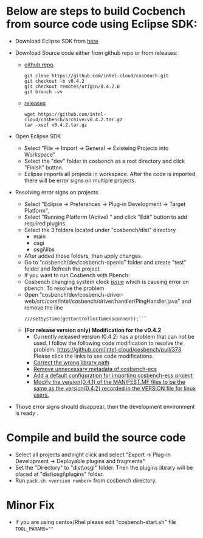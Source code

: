 # Below are steps to build Cocbench from source code using Eclipse SDK:

* Download Eclipse SDK from [here](https://www.eclipse.org/downloads/)
* Download Source code either from github repo or from releases:
  * [github repo](https://github.com/intel-cloud/cosbench).  
     ```
     git clone https://github.com/intel-cloud/cosbench.git
     git checkout -b v0.4.2
     git checkout remotes/origin/0.4.2.0
     git branch -vv
     ```
  * [releases](https://github.com/intel-cloud/cosbench/releases)
     ``` 
     wget https://github.com/intel-cloud/cosbench/archive/v0.4.2.tar.gz
     tar -xvzf v0.4.2.tar.gz
     ```
* Open Eclipse SDK
  * Select "File -> Import -> General -> Existeing Projects into Workspace"
  * Select the "dev" folder in cosbench as a root directory and click "Finish" button.
  * Eclipse imports all projects in workspace. After the code is imported, there will be error signs on multiple projects.   

* Resolving error signs on projects
  * Select "Eclipse -> Preferences -> Plug-in Development -> Target Platform",
  * Select "Running Platform (Active) " and click "Edit" button to add required plugins.
  * Select the 3 folders located under "cosbench/dist" directory
    * main 
    * osgi
    * osgi\libs
  * After added those folders, then apply changes.
  * Go to "cosbench/dev/cosbench-openio" folder and create "test" folder and Refresh the project.
  * If you want to run Cosbench with Pbench:
   * Cosbench changing system clock [issue](https://github.com/intel-cloud/cosbench/issues/340) which is causing error on pbench. To resolve the problem
   * Open "cosbench/dev/cosbench-driver-web/src/com/intel/cosbench/driver/handler/PingHandler.java" and remove the line
     ```
     ///setSysTime(getControllerTime(scanner));```
  
  * **(For release version only) Modification for the v0.4.2**
     * Currently released version (0.4.2) has a problem that can not be used. I follow the following code modification to resolve the problem. https://github.com/intel-cloud/cosbench/pull/373
     Please click the links to see code modifications.
     * [Correct the wrong library path](https://github.com/intel-cloud/cosbench/pull/373/commits/0d263f171091539de834aec726b7809b13241232)
     * [Remove unnecessary metadata of cosbench-ecs](https://github.com/intel-cloud/cosbench/pull/373/commits/44a51247d7600c868f829883c9140d483caa9f95)
     * [Add a default configuration for importing cosbench-ecs project](https://github.com/intel-cloud/cosbench/pull/373/commits/3807991edb05a9f81c9ecfc65d45cab9f0382039)
     * [Modify the version(0.4.1) of the MANIFEST.MF files to be the same as the version(0.4.2) recorded in the VERSION file for linux users.](https://github.com/intel-cloud/cosbench/pull/373/commits/8958eef1e6cded294fc11d1e79f2eaf7414a13f3)

* Those error signs should disappear, then the development environment is ready
. 


# Compile and build the source code
* Select all projects and right click and select "Export -> Plug-in Development -> Deployable plugins and fragments"
* Set the "Directory" to "dist\osgi" folder. Then the plugins library will be placed at "dist\osgi\plugins" folder.
* Run  ```pack.sh <version number>``` from cosbench directory.

# Minor Fix
* If you are using centos/Rhel please edit "cosbench-start.sh" file
 ```TOOL_PARAMS=""```
